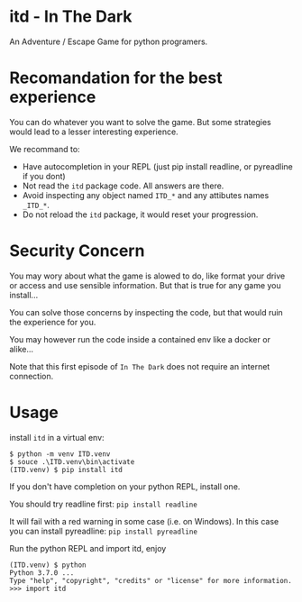 # itd - In The Dark

An Adventure / Escape Game for python programers.

# Recomandation for the best experience

You can do whatever you want to solve the game. But some strategies would lead to a lesser interesting experience.

We recommand to:
- Have autocompletion in your REPL (just pip install readline, or pyreadline if you dont)
- Not read the `itd` package code. All answers are there.
- Avoid inspecting any object named `ITD_*` and any attibutes names `_ITD_*`.
- Do not reload the `itd` package, it would reset your progression.

# Security Concern

You may wory about what the game is alowed to do, like format your drive or access and use sensible information.
But that is true for any game you install...

You can solve those concerns by inspecting the code, but that would ruin the experience for you.

You may however run the code inside a contained env like a docker or alike...

Note that this first episode of `In The Dark` does not require an internet connection.

# Usage

install `itd` in a virtual env:
```
$ python -m venv ITD.venv
$ souce .\ITD.venv\bin\activate
(ITD.venv) $ pip install itd
```

If you don't have completion on your python REPL, install one.

You should try readline first: `pip install readline`

It will fail with a red warning in some case (i.e. on Windows). In this case you can 
install pyreadline: `pip install pyreadline`


Run the python REPL and import itd, enjoy
```
(ITD.venv) $ python
Python 3.7.0 ...
Type "help", "copyright", "credits" or "license" for more information.
>>> import itd
```


